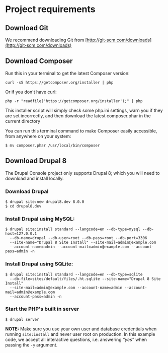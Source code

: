 # Project requirements

## Download Git
We recommend downloading Git from [http://git-scm.com/downloads](http://git-scm.com/downloads)

## Download Composer

Run this in your terminal to get the latest Composer version:
```
curl -sS https://getcomposer.org/installer | php
```
Or if you don't have curl:
```
php -r "readfile('https://getcomposer.org/installer');" | php
```
This installer script will simply check some php.ini settings, warn you if they are set incorrectly, and then download the latest composer.phar in the current directory

You can run this terminal command to make Composer easily accessible, from anywhere on your system:
```
$ mv composer.phar /usr/local/bin/composer
```

## Download Drupal 8
The Drupal Console project only supports Drupal 8; which you will need to download and install locally.
### Download Drupal
```
$ drupal site:new drupal8.dev 8.0.0
$ cd drupal8.dev
```
### Install Drupal using MySQL:
```
$ drupal site:install standard --langcode=en --db-type=mysql --db-host=127.0.0.1 
  --db-name=drupal --db-user=root --db-pass=root --db-port=3306 
  --site-name="Drupal 8 Site Install" --site-mail=admin@example.com 
  --account-name=admin --account-mail=admin@example.com --account-pass=admin -n
```
### Install Drupal using SQLite:
```
$ drupal site:install standard --langcode=en --db-type=sqlite 
  --db-file=sites/default/files/.ht.sqlite --site-name="Drupal 8 Site Install" 
  --site-mail=admin@example.com --account-name=admin --account-mail=admin@example.com
  --account-pass=admin -n
```
### Start the PHP's built in server
```
$ drupal server
```
**NOTE:** Make sure you use your own user and database credentials when running `site:install` and never user root on production. In this example code, we accept all interactive questions, i.e. answering *“yes”* when passing the `-y` argument.
